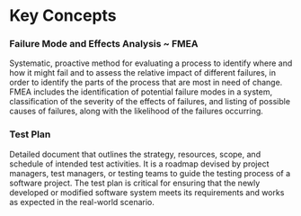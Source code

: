 # Key Concepts

### Failure Mode and Effects Analysis ~ FMEA

Systematic, proactive method for evaluating a process to identify where and how it might fail and to assess the relative impact of different failures, in order to identify the parts of the process that are most in need of change. FMEA includes the identification of potential failure modes in a system, classification of the severity of the effects of failures, and listing of possible causes of failures, along with the likelihood of the failures occurring.

### Test Plan

Detailed document that outlines the strategy, resources, scope, and schedule of intended test activities. It is a roadmap devised by project managers, test managers, or testing teams to guide the testing process of a software project. The test plan is critical for ensuring that the newly developed or modified software system meets its requirements and works as expected in the real-world scenario.
